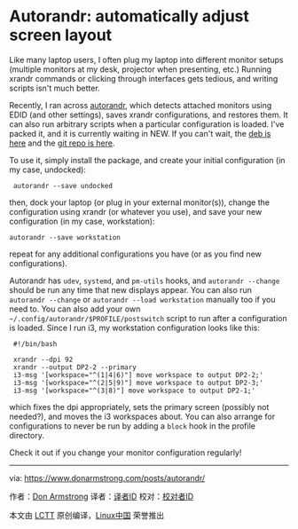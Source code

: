 Autorandr: automatically adjust screen layout
======
Like many laptop users, I often plug my laptop into different monitor setups (multiple monitors at my desk, projector when presenting, etc.) Running xrandr commands or clicking through interfaces gets tedious, and writing scripts isn't much better.

Recently, I ran across [autorandr][1], which detects attached monitors using EDID (and other settings), saves xrandr configurations, and restores them. It can also run arbitrary scripts when a particular configuration is loaded. I've packed it, and it is currently waiting in NEW. If you can't wait, the [deb is here][2] and the [git repo is here][3].

To use it, simply install the package, and create your initial configuration (in my case, undocked):
```
 autorandr --save undocked

```

then, dock your laptop (or plug in your external monitor(s)), change the configuration using xrandr (or whatever you use), and save your new configuration (in my case, workstation):
```
autorandr --save workstation

```

repeat for any additional configurations you have (or as you find new configurations).

Autorandr has `udev`, `systemd`, and `pm-utils` hooks, and `autorandr --change` should be run any time that new displays appear. You can also run `autorandr --change` or `autorandr --load workstation` manually too if you need to. You can also add your own `~/.config/autorandr/$PROFILE/postswitch` script to run after a configuration is loaded. Since I run i3, my workstation configuration looks like this:
```
 #!/bin/bash

 xrandr --dpi 92
 xrandr --output DP2-2 --primary
 i3-msg '[workspace="^(1|4|6)"] move workspace to output DP2-2;'
 i3-msg '[workspace="^(2|5|9)"] move workspace to output DP2-3;'
 i3-msg '[workspace="^(3|8)"] move workspace to output DP2-1;'

```

which fixes the dpi appropriately, sets the primary screen (possibly not needed?), and moves the i3 workspaces about. You can also arrange for configurations to never be run by adding a `block` hook in the profile directory.

Check it out if you change your monitor configuration regularly!

--------------------------------------------------------------------------------

via: https://www.donarmstrong.com/posts/autorandr/

作者：[Don Armstrong][a]
译者：[译者ID](https://github.com/译者ID)
校对：[校对者ID](https://github.com/校对者ID)

本文由 [LCTT](https://github.com/LCTT/TranslateProject) 原创编译，[Linux中国](https://linux.cn/) 荣誉推出

[a]:https://www.donarmstrong.com
[1]:https://github.com/phillipberndt/autorandr
[2]:https://www.donarmstrong.com/autorandr_1.2-1_all.deb
[3]:https://git.donarmstrong.com/deb_pkgs/autorandr.git
